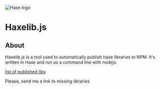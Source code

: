![Haxe logo](http://haxe.org/img/haxe-logo.svg)

Haxelib.js
========

## About

Haxelib.js is a tool used to automatically publish haxe libraries to NPM.
It's written in Haxe and run as a command line with nodejs.

[list of published libs](https://www.npmjs.com/~haxelib.js)

Please, send me a link to missing libraries